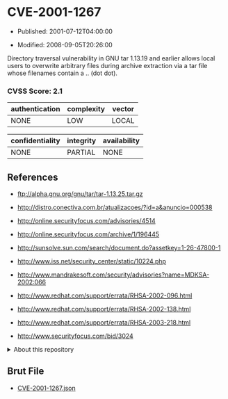 # CVE-2001-1267

- Published: 2001-07-12T04:00:00

- Modified: 2008-09-05T20:26:00

Directory traversal vulnerability in GNU tar 1.13.19 and earlier allows local users to overwrite arbitrary files during archive extraction via a tar file whose filenames contain a .. (dot dot).

### CVSS Score: **2.1**

| authentication | complexity | vector |
| --- | --- | --- |
| NONE | LOW | LOCAL |

| confidentiality | integrity | availability |
| --- | --- | --- |
| NONE | PARTIAL | NONE |

## References

* ftp://alpha.gnu.org/gnu/tar/tar-1.13.25.tar.gz

* http://distro.conectiva.com.br/atualizacoes/?id=a&anuncio=000538

* http://online.securityfocus.com/advisories/4514

* http://online.securityfocus.com/archive/1/196445

* http://sunsolve.sun.com/search/document.do?assetkey=1-26-47800-1

* http://www.iss.net/security_center/static/10224.php

* http://www.mandrakesoft.com/security/advisories?name=MDKSA-2002:066

* http://www.redhat.com/support/errata/RHSA-2002-096.html

* http://www.redhat.com/support/errata/RHSA-2002-138.html

* http://www.redhat.com/support/errata/RHSA-2003-218.html

* http://www.securityfocus.com/bid/3024

<details>
<summary>About this repository</summary> 

  This repository is part of the project [Live Hack CVE](https://github.com/Live-Hack-CVE). Main website can be found [www.live-hack.org](https://www.live-hack.org) 
  
  Made by [Sn0wAlice](https://github.com/Sn0wAlice) for the people that care about security and need to have a feed of the latest CVEs. Hope you enjoy it, don't forget to star the repo and follow me on [Twitter](https://twitter.com/Sn0wAlice) and [Github](https://github.com/Sn0wAlice). And that is my [personnal website](https://www.alice-snow.me/)

  - [Home Page](https://github.com/Live-Hack-CVE)
  - [Framework](https://github.com/Live-Hack-CVE/cve-framework)
  - [CVE database](https://github.com/Live-Hack-CVE/full_database)
  - [Changelog](https://github.com/Live-Hack-CVE/Changelog)
</details>

## Brut File

* [CVE-2001-1267.json](https://raw.githubusercontent.com/Live-Hack-CVE/full_database/main/cves/2001/CVE-2001-1267.json)

